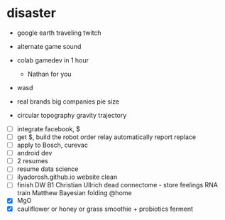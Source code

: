 # disaster


- google earth traveling twitch
- alternate game sound
- colab gamedev in 1 hour
  - Nathan for you 
- wasd

- real brands big companies pie size
- circular topography gravity trajectory
- [ ] integrate facebook, $
- [ ] get $, build the robot
order relay automatically report replace 
- [ ] apply to Bosch, curevac
- [ ] android dev
- [ ] 2 resumes
- [ ] resume data science 
- [ ] ilyadorosh.github.io website clean
- [ ] finish DW B1
Christian Ullrich
dead connectome - store feelings
  RNA train Matthew Bayesian folding @home
- [x] MgO
- [x] cauliflower or honey or grass smoothie + probiotics ferment
